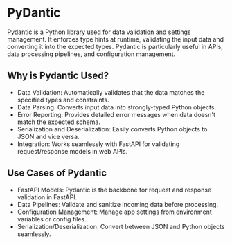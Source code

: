 # PyDantic
Pydantic is a Python library used for data validation and settings management. It enforces type hints at runtime, validating the input data and converting it into the expected types. Pydantic is particularly useful in APIs, data processing pipelines, and configuration management.

## Why is Pydantic Used?

- Data Validation: Automatically validates that the data matches the specified types and constraints.
- Data Parsing: Converts input data into strongly-typed Python objects.
- Error Reporting: Provides detailed error messages when data doesn't match the expected schema.
- Serialization and Deserialization: Easily converts Python objects to JSON and vice versa.
- Integration: Works seamlessly with FastAPI for validating request/response models in web APIs.

## Use Cases of Pydantic

- FastAPI Models: Pydantic is the backbone for request and response validation in FastAPI.
- Data Pipelines: Validate and sanitize incoming data before processing.
- Configuration Management: Manage app settings from environment variables or config files.
- Serialization/Deserialization: Convert between JSON and Python objects seamlessly.
